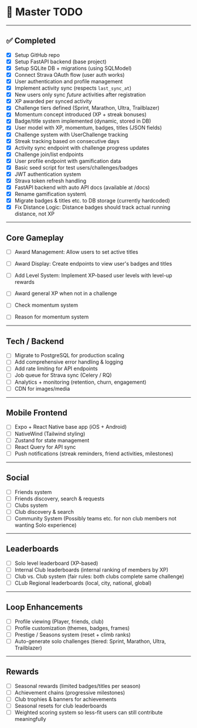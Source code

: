 # 📌 Master TODO

---

## ✅ Completed

- [x] Setup GitHub repo
- [x] Setup FastAPI backend (base project)
- [x] Setup SQLite DB + migrations (using SQLModel)
- [x] Connect Strava OAuth flow (user auth works)
- [x] User authentication and profile management
- [x] Implement activity sync (respects `last_sync_at`)
- [x] New users only sync _future_ activities after registration
- [x] XP awarded per synced activity
- [x] Challenge tiers defined (Sprint, Marathon, Ultra, Trailblazer)
- [x] Momentum concept introduced (XP + streak bonuses)
- [x] Badge/title system implemented (dynamic, stored in DB)
- [x] User model with XP, momentum, badges, titles (JSON fields)
- [x] Challenge system with UserChallenge tracking
- [x] Streak tracking based on consecutive days
- [x] Activity sync endpoint with challenge progress updates
- [x] Challenge join/list endpoints
- [x] User profile endpoint with gamification data
- [x] Basic seed script for test users/challenges/badges
- [x] JWT authentication system
- [x] Strava token refresh handling
- [x] FastAPI backend with auto API docs (available at /docs)
- [x] Rename gamification system\
- [x] Migrate badges & titles etc. to DB storage (currently hardcoded)
- [x] Fix Distance Logic: Distance badges should track actual running distance, not XP

---

## **Core Gameplay**

- [ ] Award Management: Allow users to set active titles
- [ ] Award Display: Create endpoints to view user's badges and titles

- [ ] Add Level System: Implement XP-based user levels with level-up rewards
- [ ] Award general XP when not in a challenge

- [ ] Check momentum system
- [ ] Reason for momentum system

---

## **Tech / Backend**

- [ ] Migrate to PostgreSQL for production scaling
- [ ] Add comprehensive error handling & logging
- [ ] Add rate limiting for API endpoints
- [ ] Job queue for Strava sync (Celery / RQ)
- [ ] Analytics + monitoring (retention, churn, engagement)
- [ ] CDN for images/media

---

## **Mobile Frontend**

- [ ] Expo + React Native base app (iOS + Android)
- [ ] NativeWind (Tailwind styling)
- [ ] Zustand for state management
- [ ] React Query for API sync
- [ ] Push notifications (streak reminders, friend activities, milestones)

---

## **Social**

- [ ] Friends system
- [ ] Friends discovery, search & requests
- [ ] Clubs system
- [ ] Club discovery & search
- [ ] Community System (Possibly teams etc. for non club members not wanting Solo experience)

---

## **Leaderboards**

- [ ] Solo level leaderboard (XP-based)
- [ ] Internal Club leaderboards (internal ranking of members by XP)
- [ ] Club vs. Club system (fair rules: both clubs complete same challenge)
- [ ] CLub Regional leaderboards (local, city, national, global)

---

## **Loop Enhancements**

- [ ] Profile viewing (Player, friends, club)
- [ ] Profile customization (themes, badges, frames)
- [ ] Prestige / Seasons system (reset + climb ranks)
- [ ] Auto-generate solo challenges (tiered: Sprint, Marathon, Ultra, Trailblazer)

---

## **Rewards**

- [ ] Seasonal rewards (limited badges/titles per season)
- [ ] Achievement chains (progressive milestones)
- [ ] Club trophies & banners for achievements
- [ ] Seasonal resets for club leaderboards
- [ ] Weighted scoring system so less-fit users can still contribute meaningfully
